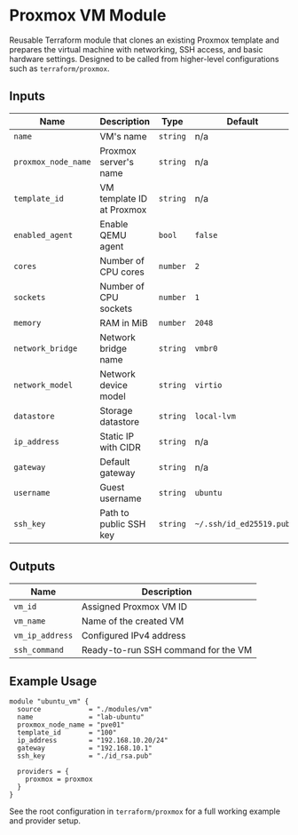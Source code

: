 # Proxmox VM Module

Reusable Terraform module that clones an existing Proxmox template and prepares the virtual machine with networking, SSH access, and basic hardware settings. Designed to be called from higher-level configurations such as `terraform/proxmox`.

## Inputs

| Name | Description | Type | Default | Required |
|------|-------------|------|---------|----------|
| `name` | VM's name | `string` | n/a | yes |
| `proxmox_node_name` | Proxmox server's name | `string` | n/a | yes |
| `template_id` | VM template ID at Proxmox | `string` | n/a | yes |
| `enabled_agent` | Enable QEMU agent | `bool` | `false` | no |
| `cores` | Number of CPU cores | `number` | `2` | no |
| `sockets` | Number of CPU sockets | `number` | `1` | no |
| `memory` | RAM in MiB | `number` | `2048` | no |
| `network_bridge` | Network bridge name | `string` | `vmbr0` | no |
| `network_model` | Network device model | `string` | `virtio` | no |
| `datastore` | Storage datastore | `string` | `local-lvm` | no |
| `ip_address` | Static IP with CIDR | `string` | n/a | yes |
| `gateway` | Default gateway | `string` | n/a | yes |
| `username` | Guest username | `string` | `ubuntu` | no |
| `ssh_key` | Path to public SSH key | `string` | `~/.ssh/id_ed25519.pub` | no |

## Outputs

| Name | Description |
|------|-------------|
| `vm_id` | Assigned Proxmox VM ID |
| `vm_name` | Name of the created VM |
| `vm_ip_address` | Configured IPv4 address |
| `ssh_command` | Ready-to-run SSH command for the VM |

## Example Usage

```hcl
module "ubuntu_vm" {
  source            = "./modules/vm"
  name              = "lab-ubuntu"
  proxmox_node_name = "pve01"
  template_id       = "100"
  ip_address        = "192.168.10.20/24"
  gateway           = "192.168.10.1"
  ssh_key           = "./id_rsa.pub"

  providers = {
    proxmox = proxmox
  }
}
```

See the root configuration in `terraform/proxmox` for a full working example and provider setup.
